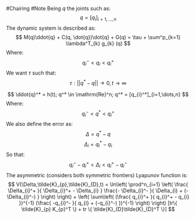 #Chairing #Note
Being $q$ the joints such as:
$$
q = [q_{i}]_{i=1,\dots,n}
$$
The dynamic system is described as:
$$
M(q)\ddot{q} + C(q, \dot{q})\dot{q} + G(q) = \tau + \sum^p_{k=1} \lambda^T_{k} g_{k} (q)
$$
Where:
$$
q_{i}^- < q_{i} < q_{i}^+
$$
We want $\tau$ such that:
$$
\tau: \lvert \lvert q^* - q \rvert  \rvert \to 0, t\to \infty
$$

$$
\ddot{q}^* = h(t); q^* \in \mathrm{Re}^n; q^* = [q_{i}^*]_{i=1,\dots,n}
$$
Where:
$$
q_{i}^- < q^* < q_{i}^+
$$
We also define the error as:
$$
\Delta =  q^* - q
$$
$$
\Delta_{i} = q_{i}^* - q_{i}
$$
So that:
$$
q_{i}^- - q_{i}^+ < \Delta_{i} < q_{i}^+ - q_{i}^-
$$
The asymmetric (considers both symmetric frontiers) Lyapunov function is:
$$
V(\Delta,\tilde{K}_{p},\tilde{K}_{D},t) =
\ln\left(  \prod^n_{i=1}  \left( \frac{ \Delta_{i}^+ }{ \Delta_{i}^+ - \Delta_{i} } \frac{- \Delta_{i}^- }{ \Delta_{i} + (-\Delta_{i}^-) } \right) \right) +
\left( \sum\left( (\frac{ q_{i}^+ }{ q_{i}^+ - q_{i} })^{-1} (\frac{ -q_{i}^- }{ q_{i} + (-q_{i}^-) })^{-1}  \right) \right) 
[tr\{ \tilde{K}_{p} K_{p}^T \} + tr \{ \tilde{K}_{D}\tilde{K}_{D}^T \}]
$$
